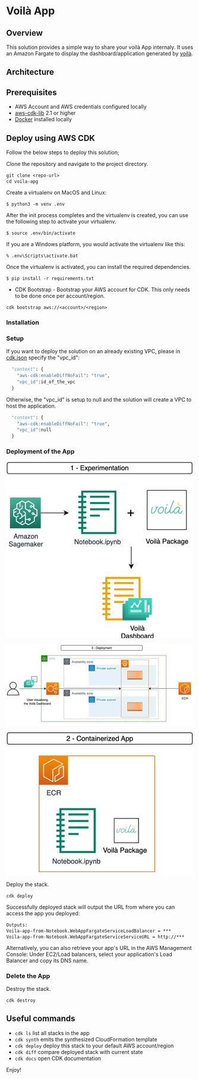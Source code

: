 
# Voilà App
## Overview
This solution provides a simple way to share your voilà App internaly. It uses an Amazon Fargate to display the dashboard/application generated by [voilà](https://voila.readthedocs.io/en/stable/using.html).

## Architecture

## Prerequisites

- AWS Account and AWS credentials configured locally
- [aws-cdk-lib](https://pypi.org/project/aws-cdk-lib/) 2.1 or higher
- [Docker](https://docs.docker.com/engine/install/) installed locally

## Deploy using AWS CDK

Follow the below steps to deploy this solution;

Clone the repository and navigate to the project directory.
```shell
git clone <repo-url>
cd voila-apg
```
Create a virtualenv on MacOS and Linux:

```shell
$ python3 -m venv .env
```

After the init process completes and the virtualenv is created, you can use the following
step to activate your virtualenv.

```shell
$ source .env/bin/activate
```

If you are a Windows platform, you would activate the virtualenv like this:

```shell
% .env\Scripts\activate.bat
```

Once the virtualenv is activated, you can install the required dependencies.

```shell
$ pip install -r requirements.txt
```

* CDK Bootstrap - Bootstrap your AWS account for CDK. This only needs to be done once per account/region.
```shell
cdk bootstrap aws://<account>/<region>
```

### Installation

### Setup
If you want to deploy the solution on an already existing VPC, please in [cdk.json](cdk.json) specify the "vpc_id":

```python
  "context": {
    "aws-cdk:enableDiffNoFail": "true",
    "vpc_id":id_of_the_vpc
  }
```
Otherwise, the "vpc_id" is setup to null and the solution will create a VPC to host the application.
```python
  "context": {
    "aws-cdk:enableDiffNoFail": "true",
    "vpc_id":null
  }
```
### Deployment of the App

![Produce a Sagemaker Notebook](diagrams/experimentation.png)

![Turn it into a containerized app](diagrams/deployment.png)

![and Deploy it on AWS](diagrams/containerizedApp.png)

Deploy the stack.
```shell
cdk deploy 
```

Successfully deployed stack will output the URL from where you can access the app you deployed:
```shell
Outputs:
Voila-app-from-Notebook.WebAppFargateServiceLoadBalancer = ***
Voila-app-from-Notebook.WebAppFargateServiceServiceURL = http://***
```

Alternatively, you can also retrieve your app's URL in the AWS Management Console: Under EC2/Load balancers, select your application's Load Balancer and copy its DNS name.

### Delete the App 
Destroy the stack.
```shell
cdk destroy 
```

## Useful commands

 * `cdk ls`          list all stacks in the app
 * `cdk synth`       emits the synthesized CloudFormation template
 * `cdk deploy`      deploy this stack to your default AWS account/region
 * `cdk diff`        compare deployed stack with current state
 * `cdk docs`        open CDK documentation

Enjoy!
